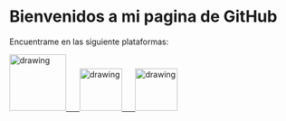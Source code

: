 # Bienvenidos a mi pagina de GitHub

Encuentrame en las siguiente plataformas:

<a href="https://www.linkedin.com/in/edcondoriccora/"><img src="https://www.tmf-group.com/-/media/images/logos/case-study-logos/linkedin.png" alt="drawing" width="100"/> &nbsp;&nbsp;&nbsp;&nbsp;
<a href="https://www.kaggle.com/edcondoric"><img src="https://upload.wikimedia.org/wikipedia/commons/7/7c/Kaggle_logo.png" alt="drawing" width="75"/>
  &nbsp;&nbsp;&nbsp;&nbsp;
<a href="https://edcondoric.github.io/"><img src="https://www.peruhop.com/wp-content/uploads/Puno1.jpg" alt="drawing" width="75"/>
